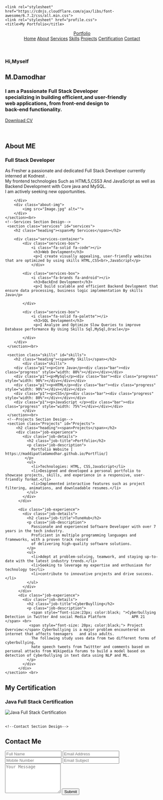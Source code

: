 
<html lang="en">
<head>
    <meta charset="UTF-8">
    <meta name="viewport" content="width=device-width, initial-scale=1.0">
    
    <link rel="stylesheet" href="https://cdnjs.cloudflare.com/ajax/libs/font-awesome/6.7.2/css/all.min.css">
    <link rel="stylesheet" href="profile.css">
    <title>My Portfolio</title>
</head>
<body>
    <!--Header Design-->
 <header class="header">
    <a href="#" class="logo">Portfolio</a>
    <i class="fa-solid fa-bars" id="menu-icon" ></i>
     <nav class="navbar">
        <a href="#home" class="active">Home</a>
        <a href="#about" >About</a>
        <a href="#services" >Services</a>
        <a href="#skills" >Skills</a>
        <a href="#Projects" >Projects</a>
        <a href="#Certification" >Certification</a>
        <a href="#contact" >Contact</a> 
    </nav>
   
 </header>
    <!--Home Section Design-->
    <section class="home" id="home">
        <div class="home-content">
            <h3>Hi,Myself</h3>
            <h1>M.Damodhar</h1>
            <h3>I am a Passionate <span>Full Stack Developer </span><br>specializing in building efficient,and user-friendly<br> web applications, from front-end design to <br>back-end functionality. </h3>
             <div class="social-media">
                <a href="https://github.com/MaddipatlaDamodhar"><i class="fa-brands fa-github"></i></a>
                <a href="https://www.linkedin.com/in/m-damodhar-67996628b"><i class="fa-brands fa-linkedin"></i></a>
                <a href="https://x.com/home/MDamodhar4"><i class="fa-brands fa-twitter"></i></a>
            </div>
            <a href="DAMODHAR RESUME.docx" class="btn">Download CV</a>
        </div>
        <br>
        <div class="home-img">
            <img src="Image.jpg" alt="">
        </div>
    </section><br> 
    <!--About Section Design-->
    <section class="about" id="about">
        
<div class="about-content">
            <h2 class="heading"><span> About ME </span></h2>
             <h3>Full Stack Developer</h3>
            <p>As Fresher a passionate and dedicated Full Stack Developer currently interned at Kodnest .<br>
             My frontend technologies Such as HTML5,CSS3 And JavaScript as well as Backend Development with Core java and MySQL. <br>
             I am actively seeking new opportunities.</p>
            
        </div>
        <div class="about-img">
            <img src="Image.jpg" alt="">
        </div>
    </section><br>
    <!--Services Section Design-->
     <section class="services" id="services">
        <h2 class="heading"><span>My Services</span></h2> 

        <div class="services-container">
            <div class="services-box">
                <i class="fa-solid fa-code"></i>
                 <h3>Web Devlopment</h3>
                 <p>I create visually appealing, user-friendly websites that are optimized by using skills HTML,CSS<br>,JavaScript</p>
                </div>

            <div class="services-box">
                <i class="fa-brands fa-android"></i>
                 <h3>BackEnd Devlopment</h3>
                 <p>I build scalable and efficient Backend Devlopment that ensure data processing, business logic implementation By skills Java</p>
                
            </div>

            <div class="services-box">
                <i class="fa-solid fa-palette"></i>
                 <h3>SQL Devlopment</h3>
                 <p>I Analyze and Optimize Slow Queries to improve Database performance By Using Skills Sql,MySql,Oracle</p>
                
            </div>
        </div>
     </section><br>
<!--Skills Section Design-->
     <section class="skills" id="skills">
        <h2 class="heading"><span>My Skills</span></h2> 
            <div class="skills">
        <div class="p1"><p>Core Java</p><div class="bar"><div class="progress" style="width: 80%"></div></div></div>
        <div class="p1"><p>MySql</p><div class="bar"><div class="progress" style="width: 90%"></div></div></div>
        <div class="p1"><p>HTML</p><div class="bar"><div class="progress" style="width: 90%"></div></div></div>
        <div class="p1"><p>CSS</p><div class="bar"><div class="progress" style="width: 80%"></div></div></div>
        <div class="p1"><p>JavaScript </p><div class="bar"><div class="progress" style="width: 75%"></div></div></div>
            </div>
     </section><br>
     <!--Projects Section Design-->
     <section class="Projects" id="Projects">
         <h2 class="heading"><span>Projects</span></h2>
         <div class="job-experience">
            <div class="job-details">
              <h2 class="job-title">Portfolio</h2>
              <p class="job-description">
                Portfolio Website [  https://maddipatladamodhar.github.io/Portflio/]
             </p>
              <ul>
                <li>Technologies: HTML, CSS,JavaScript</li>
                <li>Designed and developed a personal portfolio to showcase projects, skills, and experience in a responsive, user-friendly format.</li>
                <li>Implemented interactive features such as project filtering, animations, and downloadable resumes.</li>
              </ul>
            </div>
          </div>
          
          <div class="job-experience">
            <div class="job-details">
              <h2 class="job-title">TuneHub</h2>
              <p class="job-description">
                Passionate and experienced Software Developer with over 7 years in the tech industry.
                Proficient in multiple programming languages and frameworks, with a proven track record
                of delivering high-quality software solutions.
              </p>
              <ul>
                <li>Adept at problem-solving, teamwork, and staying up-to-date with the latest industry trends.</li>
                <li>Seeking to leverage my expertise and enthusiasm for technology to</li>
                <li>contribute to innovative projects and drive success.</li>
              </ul>
            </div>
          </div>
          <div class="job-experience">
            <div class="job-details">
              <h2 class="job-title">CyberBuylling</h2>
              <p class="job-description">
                <span style="font-size:23px; color:black; ">Cyberbullying Detection in Twitter And social Media Platform            APR 21 </span> <br>                  
               <span style="font-size: 20px; color:black;"> Project Overview:</span> Cyberbullying is a major problem encountered on internet that affects teenagers   and also adults.
                The following study uses data from two different forms of cyberbullying, 
                hate speech tweets from Twittter and comments based on personal attacks from Wikipedia forums to build a model based on detection of Cyberbullying in text data using NLP and ML.  
              </p>
            </div>
          </div>      
    </section> <br>
<!--Certification Section Design-->

<section class="certification-section" id="Certification">
  <h2 class="heading"><span>My Certification</span></h2>
  <div class="certification-card">
    <h3>Java Full Stack Certification</h3>
    <img src="JavaFullStackCertification.jpg" alt="Java Full Stack Certification">
  </div>
</section><br>

    <!--Contact Section Design-->
   <section class="contact-section" id="contact">
  <h2 class="heading">Contact <span>Me</span></h2>
  <form class="contact-form" action="#">
    <div class="input-box">
      <input type="text" placeholder="Full Name" required />
      <input type="email" placeholder="Email Address" required />
    </div>
    <div class="input-box">
      <input type="text" placeholder="Mobile Number" required />
      <input type="text" placeholder="Email Subject" required />
    </div>
    <textarea rows="6" placeholder="Your Message" required></textarea>
    <button type="submit">Submit</button>
  </form>
</section>

   <script src="Profile.js"></script>
</body>
